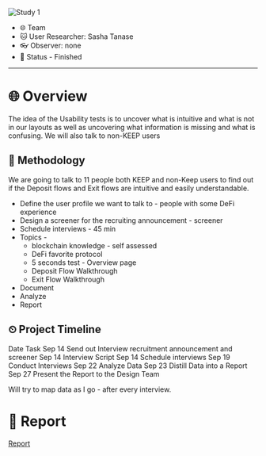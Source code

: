 ![Study 1](https://user-images.githubusercontent.com/40768736/191753911-280e3b1d-7fde-4e29-a301-2b48873e5eaa.png)

* 🌐 Team
* 🐱 User Researcher: Sasha Tanase
* 👓 Observer: none
* 🚀 Status -  Finished

---
# 🌐 Overview

The idea of the Usability tests is to uncover what is intuitive and what is not in our layouts as well as uncovering what information is missing and what is confusing. 
We will also talk to non-KEEP users

## 💬 Methodology

We are going to talk to 11 people both KEEP and non-Keep users to find out if the Deposit flows and Exit flows are intuitive and easily understandable.
* Define the user profile we want to talk to - people with some DeFi experience
* Design a screener for the recruiting announcement - screener
* Schedule interviews - 45 min 
* Topics - 
  * blockchain knowledge - self assessed
  * DeFi favorite protocol
  * 5 seconds test - Overview page
  * Deposit Flow Walkthrough
  * Exit Flow Walkthrough
* Document
* Analyze
* Report

## ⏲ Project Timeline

Date	Task
Sep 14	Send out Interview recruitment announcement and screener
Sep 14	Interview Script
Sep 14	Schedule interviews
Sep 19	Conduct Interviews
Sep 22	Analyze Data
Sep 23	Distill Data into a Report
Sep 27	Present the Report to the Design Team

 Will try to map data as I go - after every interview. 

# 🦄 Report 

[Report](https://github.com/threshold-network/UX-User-Research/blob/main/Keep%20Coverage%20Pool/iterative-study-round-1/Keep%20Iterative%20User%20Research%20Github.pdf)
